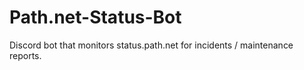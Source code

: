 # Path.net-Status-Bot
Discord bot that monitors status.path.net for incidents / maintenance reports.
